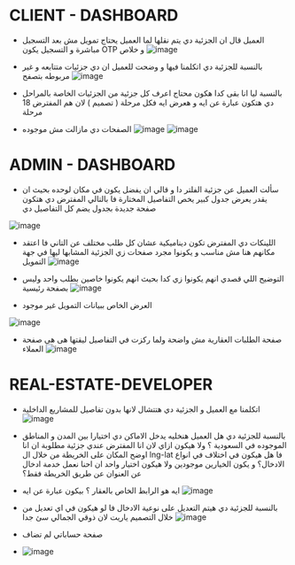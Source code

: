 # CLIENT - DASHBOARD

- العميل قال ان الجزئية دي يتم نقلها لما العميل يحتاج تمويل مش بعد التسجيل مباشرة و التسجيل يكون OTP و خلاص
![image](https://github.com/Muhammed-Ibrahem/Arab-Assets-UI-notes/assets/112376589/ee7cf778-1cdc-4845-adc7-20702fb7f858)


- بالنسبة للجزئية دي اتكلمنا فيها و وضحت للعميل ان دي جزئيات متتابعه و غير مربوطه بتصفح 
![image](https://github.com/Muhammed-Ibrahem/Arab-Assets-UI-notes/assets/112376589/2c55340f-1a42-4102-9abc-b051d915114c)

- بالنسبة ليا انا بقى كدا هكون محتاج اعرف كل جزئية من الجزئيات الخاصة بالمراحل دي هتكون عبارة عن ايه و هعرض ايه فكل مرحلة ( تصميم ) لان هم المفترض 18 مرحلة 

-  الصفحات دي مازالت مش موجوده 
![image](https://github.com/Muhammed-Ibrahem/Arab-Assets-UI-notes/assets/112376589/185f4a6d-ae6d-4134-ad66-b2cc52bfbecf)
![image](https://github.com/Muhammed-Ibrahem/Arab-Assets-UI-notes/assets/112376589/95da333d-7d43-4f44-8d9b-2c6c3a9f111d)


# ADMIN - DASHBOARD

- سألت العميل عن جزئية الفلتر دا و قالي ان يفضل يكون في مكان لوحده بحيث ان يقدر يعرض جدول كبير يخص التفاصيل المختارة فا بالتالي المفترض دي هتكون صفحة جديدة بجدول يضم كل التفاصيل دي

![image](https://github.com/Muhammed-Ibrahem/Arab-Assets-UI-notes/assets/112376589/9473f2ac-907a-4429-88ec-bbf0576b652a)


- اللينكات دي المفترض تكون ديناميكية عشان كل طلب مختلف عن التاني فا اعتقد مكانهم هنا مش مناسب و يكونوا مجرد صفحات زي الجزئية المشابها ليها في جهة التمويل
![image](https://github.com/Muhammed-Ibrahem/Arab-Assets-UI-notes/assets/112376589/462aed98-b208-4b2a-b08d-fce7d9f9a577)


- التوضيح اللي قصدي انهم يكونوا زي كدا بحيث انهم يكونوا خاصين بطلب واحد وليس بصفحة رئيسية
![image](https://github.com/Muhammed-Ibrahem/Arab-Assets-UI-notes/assets/112376589/4e2eaccc-3794-4704-8136-62d3657b55cb)


- العرض الخاص ببيانات التمويل غير موجود

![image](https://github.com/Muhammed-Ibrahem/Arab-Assets-UI-notes/assets/112376589/efa9c2f4-99bc-485d-8825-cb2e0f199101)


- صفحة الطلبات العقارية مش واضحة ولما ركزت في التفاصيل ليقتها هى هى صفحة العملاء 
![image](https://github.com/Muhammed-Ibrahem/Arab-Assets-UI-notes/assets/112376589/6fd5ba19-9bd4-4885-b07b-b25f230c7b3f)



# REAL-ESTATE-DEVELOPER

- اتكلمنا مع العميل و الجزئية دي هتتشال لانها بدون تفاصيل للمشاريع الداخلية
![image](https://github.com/Muhammed-Ibrahem/Arab-Assets-UI-notes/assets/112376589/fdf859d6-47f9-40f2-8688-c99b064c4dd9)


- بالنسبة للجزئية دي هل العميل هنخليه يدخل الاماكن دي اختيارا بين المدن و المناطق الموجوده في السعودية ؟ ولا هيكون ازاي لان انا المفترض عندي جزئية مطلوبة ان انا اوضح المكان على الخريطة من خلال ال lng-lat فا هل هيكون في اختلاف في انواع الادخال؟ و يكون الخيارين موجودين ولا هيكون اختيار واحد ان احنا نعمل خدمة ادخال عن العنوان عن طريق الخريطة فقط؟
- ايه هو الرابط الخاص بالعقار ؟ بيكون عبارة عن ايه
![image](https://github.com/Muhammed-Ibrahem/Arab-Assets-UI-notes/assets/112376589/693b4177-e1af-4dbd-936f-2be01b958ad4)



- بالنسبة للجزئية دي هيتم التعديل على نوعية الادخال فا لو هيكون في اي تعديل من خلال التصميم ياريت لان ذوقي الجمالي سئ جدا
![image](https://github.com/Muhammed-Ibrahem/Arab-Assets-UI-notes/assets/112376589/b2647ba9-574a-4bb1-8ca6-b701d3e28fbd)


- صفحة حساباتي لم تضاف
- ![image](https://github.com/Muhammed-Ibrahem/Arab-Assets-UI-notes/assets/112376589/ad44c80e-0218-48fe-b0e8-5587668bd068)


